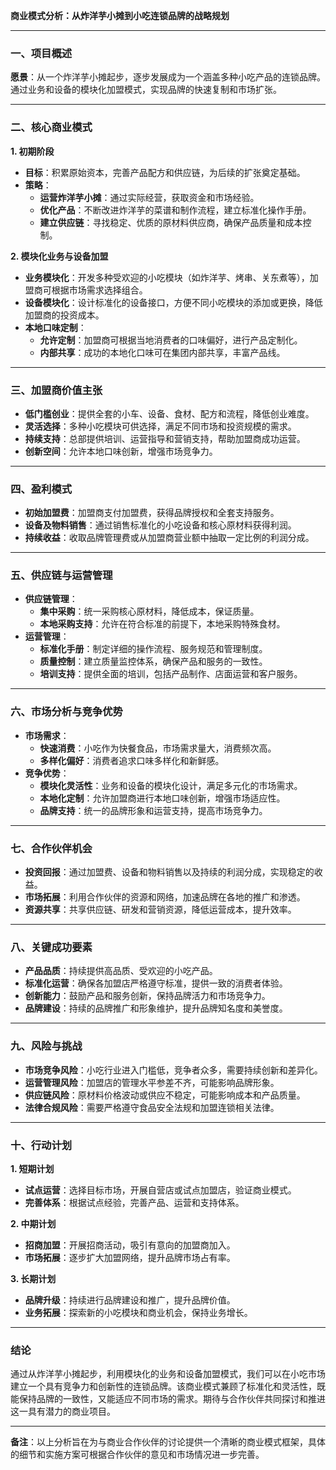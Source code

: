 **商业模式分析：从炸洋芋小摊到小吃连锁品牌的战略规划**

---

### **一、项目概述**

**愿景**：从一个炸洋芋小摊起步，逐步发展成为一个涵盖多种小吃产品的连锁品牌。通过业务和设备的模块化加盟模式，实现品牌的快速复制和市场扩张。

---

### **二、核心商业模式**

**1. 初期阶段**

- **目标**：积累原始资本，完善产品配方和供应链，为后续的扩张奠定基础。
- **策略**：
  - **运营炸洋芋小摊**：通过实际经营，获取资金和市场经验。
  - **优化产品**：不断改进炸洋芋的菜谱和制作流程，建立标准化操作手册。
  - **建立供应链**：寻找稳定、优质的原材料供应商，确保产品质量和成本控制。

**2. 模块化业务与设备加盟**

- **业务模块化**：开发多种受欢迎的小吃模块（如炸洋芋、烤串、关东煮等），加盟商可根据市场需求选择组合。
- **设备模块化**：设计标准化的设备接口，方便不同小吃模块的添加或更换，降低加盟商的投资成本。
- **本地口味定制**：
  - **允许定制**：加盟商可根据当地消费者的口味偏好，进行产品定制化。
  - **内部共享**：成功的本地化口味可在集团内部共享，丰富产品线。

---

### **三、加盟商价值主张**

- **低门槛创业**：提供全套的小车、设备、食材、配方和流程，降低创业难度。
- **灵活选择**：多种小吃模块可供选择，满足不同市场和投资规模的需求。
- **持续支持**：总部提供培训、运营指导和营销支持，帮助加盟商成功运营。
- **创新空间**：允许本地口味创新，增强市场竞争力。

---

### **四、盈利模式**

- **初始加盟费**：加盟商支付加盟费，获得品牌授权和全套支持服务。
- **设备及物料销售**：通过销售标准化的小吃设备和核心原材料获得利润。
- **持续收益**：收取品牌管理费或从加盟商营业额中抽取一定比例的利润分成。

---

### **五、供应链与运营管理**

- **供应链管理**：
  - **集中采购**：统一采购核心原材料，降低成本，保证质量。
  - **本地采购支持**：允许在符合标准的前提下，本地采购特殊食材。
- **运营管理**：
  - **标准化手册**：制定详细的操作流程、服务规范和管理制度。
  - **质量控制**：建立质量监控体系，确保产品和服务的一致性。
  - **培训支持**：提供全面的培训，包括产品制作、店面运营和客户服务。

---

### **六、市场分析与竞争优势**

- **市场需求**：
  - **快速消费**：小吃作为快餐食品，市场需求量大，消费频次高。
  - **多样化偏好**：消费者追求口味多样化和新鲜感。
- **竞争优势**：
  - **模块化灵活性**：业务和设备的模块化设计，满足多元化的市场需求。
  - **本地化定制**：允许加盟商进行本地口味创新，增强市场适应性。
  - **品牌支持**：统一的品牌形象和运营支持，提高市场竞争力。

---

### **七、合作伙伴机会**

- **投资回报**：通过加盟费、设备和物料销售以及持续的利润分成，实现稳定的收益。
- **市场拓展**：利用合作伙伴的资源和网络，加速品牌在各地的推广和渗透。
- **资源共享**：共享供应链、研发和营销资源，降低运营成本，提升效率。

---

### **八、关键成功要素**

- **产品品质**：持续提供高品质、受欢迎的小吃产品。
- **标准化运营**：确保各加盟店严格遵守标准，提供一致的消费者体验。
- **创新能力**：鼓励产品和服务创新，保持品牌活力和市场竞争力。
- **品牌建设**：持续的品牌推广和形象维护，提升品牌知名度和美誉度。

---

### **九、风险与挑战**

- **市场竞争风险**：小吃行业进入门槛低，竞争者众多，需要持续创新和差异化。
- **运营管理风险**：加盟店的管理水平参差不齐，可能影响品牌形象。
- **供应链风险**：原材料价格波动或供应不稳定，可能影响成本和产品质量。
- **法律合规风险**：需要严格遵守食品安全法规和加盟连锁相关法律。

---

### **十、行动计划**

**1. 短期计划**

- **试点运营**：选择目标市场，开展自营店或试点加盟店，验证商业模式。
- **完善体系**：根据试点经验，完善产品、运营和支持体系。

**2. 中期计划**

- **招商加盟**：开展招商活动，吸引有意向的加盟商加入。
- **市场拓展**：逐步扩大加盟网络，提升品牌市场占有率。

**3. 长期计划**

- **品牌升级**：持续进行品牌建设和推广，提升品牌价值。
- **业务拓展**：探索新的小吃模块和商业机会，保持业务增长。

---

### **结论**

通过从炸洋芋小摊起步，利用模块化的业务和设备加盟模式，我们可以在小吃市场建立一个具有竞争力和创新性的连锁品牌。该商业模式兼顾了标准化和灵活性，既能保持品牌的一致性，又能适应不同市场的需求。期待与合作伙伴共同探讨和推进这一具有潜力的商业项目。

---

**备注**：以上分析旨在为与商业合作伙伴的讨论提供一个清晰的商业模式框架，具体的细节和实施方案可根据合作伙伴的意见和市场情况进一步完善。
